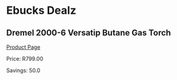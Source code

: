 
# Ebucks Dealz
## Dremel 2000-6 Versatip Butane Gas Torch
[Product Page](https://www.ebucks.com/web/shop/productSelected.do?prodId=145277231&catId=370101825)

Price: R799.00

Savings: 50.0


	